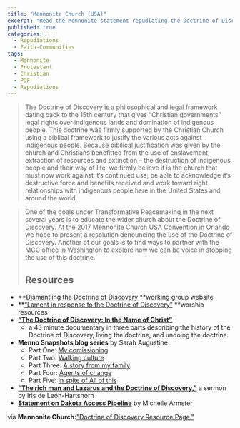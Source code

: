 ```yaml
---
title: "Mennonite Church (USA)"
excerpt: "Read the Mennonite statement repudiating the Doctrine of Discovery."
published: true
categories:
  - Repudiations
  - Faith-Communities
tags:
  - Mennonite
  - Protestant
  - Christian
  - PDF
  - Repudiations
---
```

>The Doctrine of Discovery is a philosophical and legal framework dating back to the 15th century that gives “Christian governments” legal rights over indigenous lands and domination of indigenous people.  This doctrine was firmly supported by the Christian Church using a biblical framework to justify the various acts against indigenous people.  Because bibilical justification was given by the church and Christians benefitted from the use of enslavement, extraction of resources and extinction – the destruction of indigenous people and their way of life, we firmly believe it is the church that must now work against it’s continued use, be able to acknowledge it’s destructive force and benefits received and work toward right relationships with indigenous people here in the United States and around the world.

>One of the goals under Transformative Peacemaking in the next several years is to educate the wider church about the Doctrine of Discovery. At the 2017 Mennonite Church USA Convention in Orlando we hope to present a resolution denouncing the use of the Doctrine of Discovery. Another of our goals is to find ways to partner with the MCC office in Washington to explore how we can be voice in stopping the use of this doctrine.
>
>## Resources
>
*   **[Dismantling the Doctrine of Discovery ](http://dofdmenno.org/)**working group website
*   **[“Lament in response to the Doctrine of Discovery”](http://mennoniteusa.org/news/mennonite-heritage-sunday-will-offer-lament-for-the-doctrine-of-discovery/) **worship resources
*   [**“The Doctrine of Discovery: In the Name of Christ”**  
    ](http://dofdmenno.org/movie/)
    *   a 43 minute documentary in three parts describing the history of the Doctrine of Discovery, living the doctrine, and undoing the doctrine.
*   **Menno Snapshots blog series** by Sarah Augustine
    *   Part One: [My comissioning](http://mennoniteusa.org/featured-blogs/doctrine-of-discovery-series-my-commissioning/)
    *   Part Two: [Walking culture](http://mennoniteusa.org/menno-snapshots/doctrine-of-discovery-series-walking-culture/)
    *   Part Three: [A story from my family](http://mennoniteusa.org/menno-snapshots/doctrine-of-discovery-series-a-story-from-my-family/)
    *   Part Four: [Agents of change](http://mennoniteusa.org/menno-snapshots/doctrine-of-discovery-series-agents-of-change/)
    *   Part Five: [In spite of All of this](http://mennoniteusa.org/menno-snapshots/doctrine-of-discovery-series-in-spite-of-all-this/)
*   **[“The rich man and Lazarus and the Doctrine of Discovery,”](http://mennoniteusa.org/menno-snapshots/the-rich-man-and-lazarus-and-the-doctrine-of-discovery/)** a sermon by Iris de León-Hartshorn
*   [**Statement on Dakota Access Pipeline**](http://mcc.org/stories/statement-dakota-access-pipeline) by Michelle Armster

via **Mennonite Church:**["Doctrine of Discovery Resource Page."](http://mennoniteusa.org/what-we-do/undoing-racism/doctrine-of-discovery/)
